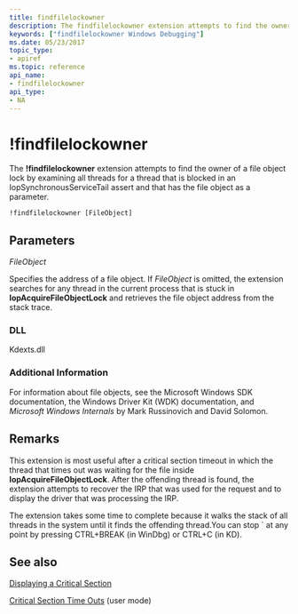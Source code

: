 ```yaml
---
title: findfilelockowner
description: The findfilelockowner extension attempts to find the owner of a file object lock by examining all threads for a thread that is blocked.
keywords: ["findfilelockowner Windows Debugging"]
ms.date: 05/23/2017
topic_type:
- apiref
ms.topic: reference
api_name:
- findfilelockowner
api_type:
- NA
---
```


# !findfilelockowner

The **!findfilelockowner** extension attempts to find the owner of a file object lock by examining all threads for a thread that is blocked in an IopSynchronousServiceTail assert and that has the file object as a parameter.

```dbgcmd
!findfilelockowner [FileObject]
```

## Parameters

*FileObject*

Specifies the address of a file object. If *FileObject* is omitted, the extension searches for any thread in the current process that is stuck in **IopAcquireFileObjectLock** and retrieves the file object address from the stack trace.

### DLL

Kdexts.dll

### Additional Information

For information about file objects, see the Microsoft Windows SDK documentation, the Windows Driver Kit (WDK) documentation, and *Microsoft Windows Internals* by Mark Russinovich and David Solomon.

## Remarks

This extension is most useful after a critical section timeout in which the thread that times out was waiting for the file inside **IopAcquireFileObjectLock**. After the offending thread is found, the extension attempts to recover the IRP that was used for the request and to display the driver that was processing the IRP.

The extension takes some time to complete because it walks the stack of all threads in the system until it finds the offending thread.You can stop \` at any point by pressing CTRL+BREAK (in WinDbg) or CTRL+C (in KD).

## See also

[Displaying a Critical Section](../debugger/displaying-a-critical-section.md)

[Critical Section Time Outs](../debugger/critical-section-time-outs.md) (user mode)
